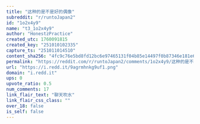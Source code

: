 ```yaml
---
title: "这种的是不是好的偶像"
subreddit: "r/runtoJapan2"
id: "1o2x4y9"
name: "t3_1o2x4y9"
author: "HonestzPractice"
created_utc: 1760091815
created_key: "251010102335"
capture_ts: "251011014510"
content_sha256: "4fc9c76e5bd8fd12bc6e97465131f04b85e14497f0b87346e181e6df955c748d"
permalink: "https://reddit.com/r/runtoJapan2/comments/1o2x4y9/这种的是不是好的偶像/"
url: "https://i.redd.it/9agrmhnkg9uf1.png"
domain: "i.redd.it"
ups: 0
upvote_ratio: 0.5
num_comments: 17
link_flair_text: "聊天吹水"
link_flair_css_class: ""
over_18: false
is_self: false
---
```



